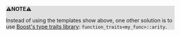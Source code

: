 <div style="margin:2em; background-color: #e0e0e0;">

<strong>⚠️NOTE️️️⚠️</strong>

Instead of using the templates show above, one other solution is to use [Boost's type traits library](https://www.boost.org/doc/libs/1_79_0/libs/type_traits/doc/html/boost_typetraits/reference/function_traits.html): `function_traits<my_func>::arity`.
</div>

